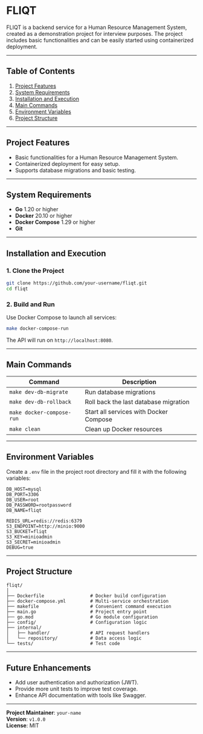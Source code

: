 # FLIQT

FLIQT is a backend service for a Human Resource Management System, created as a demonstration project for interview purposes. The project includes basic functionalities and can be easily started using containerized deployment.

---

## **Table of Contents**

1. [Project Features](#project-features)
2. [System Requirements](#system-requirements)
3. [Installation and Execution](#installation-and-execution)
4. [Main Commands](#main-commands)
5. [Environment Variables](#environment-variables)
6. [Project Structure](#project-structure)

---

## **Project Features**

- Basic functionalities for a Human Resource Management System.
- Containerized deployment for easy setup.
- Supports database migrations and basic testing.

---

## **System Requirements**

- **Go** 1.20 or higher
- **Docker** 20.10 or higher
- **Docker Compose** 1.29 or higher
- **Git**

---

## **Installation and Execution**

### **1. Clone the Project**

```bash
git clone https://github.com/your-username/fliqt.git
cd fliqt
```

### **2. Build and Run**

Use Docker Compose to launch all services:

```bash
make docker-compose-run
```

The API will run on `http://localhost:8080`.

---

## **Main Commands**

| Command                   | Description                         |
|---------------------------|-------------------------------------|
| `make dev-db-migrate`     | Run database migrations             |
| `make dev-db-rollback`    | Roll back the last database migration |
| `make docker-compose-run` | Start all services with Docker Compose |
| `make clean`              | Clean up Docker resources           |

---

## **Environment Variables**

Create a `.env` file in the project root directory and fill it with the following variables:

```env
DB_HOST=mysql
DB_PORT=3306
DB_USER=root
DB_PASSWORD=rootpassword
DB_NAME=fliqt

REDIS_URL=redis://redis:6379
S3_ENDPOINT=http://minio:9000
S3_BUCKET=fliqt
S3_KEY=minioadmin
S3_SECRET=minioadmin
DEBUG=true
```

---

## **Project Structure**

```plaintext
fliqt/
│
├── Dockerfile                 # Docker build configuration
├── docker-compose.yml         # Multi-service orchestration
├── makefile                   # Convenient command execution
├── main.go                    # Project entry point
├── go.mod                     # Go module configuration
├── config/                    # Configuration logic
├── internal/                  
│   ├── handler/               # API request handlers
│   └── repository/            # Data access logic
└── tests/                     # Test code
```

---

## **Future Enhancements**

- Add user authentication and authorization (JWT).
- Provide more unit tests to improve test coverage.
- Enhance API documentation with tools like Swagger.

---

**Project Maintainer**: `your-name`  
**Version**: `v1.0.0`  
**License**: MIT
